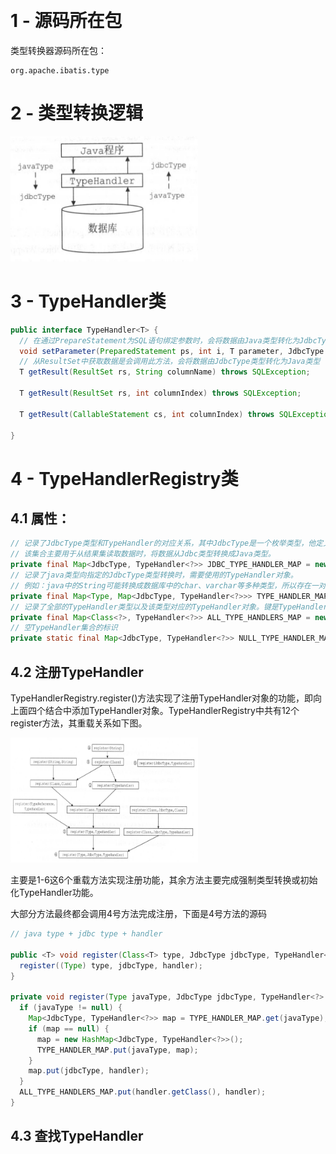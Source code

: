 ​	



# 1 - 源码所在包

类型转换器源码所在包：
```
org.apache.ibatis.type
```

# 2 - 类型转换逻辑

<img width="300" height="200" src="https://raw.githubusercontent.com/ligengwasd/blog/master/MyBatis%E6%BA%90%E7%A0%81%E8%A7%A3%E8%AF%BB/images/11.36.42.png"/>

# 3 - TypeHandler类

```java
public interface TypeHandler<T> {
  // 在通过PrepareStatement为SQL语句绑定参数时，会将数据由Java类型转化为JdbcType类型
  void setParameter(PreparedStatement ps, int i, T parameter, JdbcType jdbcType) throws SQLException;
  // 从ResultSet中获取数据是会调用此方法，会将数据由JdbcType类型转化为Java类型
  T getResult(ResultSet rs, String columnName) throws SQLException;

  T getResult(ResultSet rs, int columnIndex) throws SQLException;

  T getResult(CallableStatement cs, int columnIndex) throws SQLException;

}
```

# 4 - TypeHandlerRegistry类

## 4.1 属性：

```java
// 记录了JdbcType类型和TypeHandler的对应关系，其中JdbcType是一个枚举类型，他定义对应的JDBC类型。
// 该集合主要用于从结果集读取数据时，将数据从Jdbc类型转换成Java类型。
private final Map<JdbcType, TypeHandler<?>> JDBC_TYPE_HANDLER_MAP = new EnumMap(JdbcType.class);
// 记录了java类型向指定的JdbcType类型转换时，需要使用的TypeHandler对象。
// 例如：java中的String可能转换成数据库中的char、varchar等多种类型，所以存在一对多的关系。
private final Map<Type, Map<JdbcType, TypeHandler<?>>> TYPE_HANDLER_MAP = new ConcurrentHashMap();
// 记录了全部的TypeHandler类型以及该类型对应的TypeHandler对象。键是TypeHandler的class对象。
private final Map<Class<?>, TypeHandler<?>> ALL_TYPE_HANDLERS_MAP = new HashMap();
// 空TypeHandler集合的标识
private static final Map<JdbcType, TypeHandler<?>> NULL_TYPE_HANDLER_MAP = new HashMap<JdbcType, TypeHandler<?>>();
```

## 4.2 注册TypeHandler

TypeHandlerRegistry.register()方法实现了注册TypeHandler对象的功能，即向上面四个结合中添加TypeHandler对象。TypeHandlerRegistry中共有12个register方法，其重载关系如下图。

<img width="300" height="200" src="https://raw.githubusercontent.com/ligengwasd/blog/master/MyBatis%E6%BA%90%E7%A0%81%E8%A7%A3%E8%AF%BB/images/12.40.15.png"/>

主要是1-6这6个重载方法实现注册功能，其余方法主要完成强制类型转换或初始化TypeHandler功能。

大部分方法最终都会调用4号方法完成注册，下面是4号方法的源码

```java
// java type + jdbc type + handler

public <T> void register(Class<T> type, JdbcType jdbcType, TypeHandler<? extends T> handler) {
  register((Type) type, jdbcType, handler);
}

private void register(Type javaType, JdbcType jdbcType, TypeHandler<?> handler) {
  if (javaType != null) {
    Map<JdbcType, TypeHandler<?>> map = TYPE_HANDLER_MAP.get(javaType);
    if (map == null) {
      map = new HashMap<JdbcType, TypeHandler<?>>();
      TYPE_HANDLER_MAP.put(javaType, map);
    }
    map.put(jdbcType, handler);
  }
  ALL_TYPE_HANDLERS_MAP.put(handler.getClass(), handler);
}
```

## 4.3 查找TypeHandler

